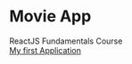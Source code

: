 # Movie App 
ReactJS Fundamentals Course  
[My first Application](https://hoyouni.github.io/movie_app/)

